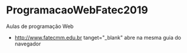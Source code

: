 # ProgramacaoWebFatec2019
Aulas de programação Web

- <a href="http://www.fatecmm.edu.br" tanget="_blank">http://www.fatecmm.edu.br</a>
tanget="_blank" abre na mesma guia do navegador

